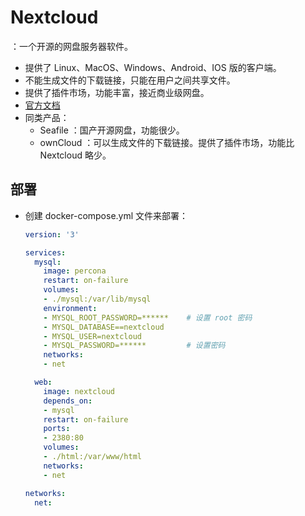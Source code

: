 # Nextcloud

：一个开源的网盘服务器软件。
- 提供了 Linux、MacOS、Windows、Android、IOS 版的客户端。
- 不能生成文件的下载链接，只能在用户之间共享文件。
- 提供了插件市场，功能丰富，接近商业级网盘。
- [官方文档](https://docs.nextcloud.com/server/10/user_manual/contents.html)
- 同类产品：
  - Seafile  ：国产开源网盘，功能很少。
  - ownCloud ：可以生成文件的下载链接。提供了插件市场，功能比 Nextcloud 略少。

## 部署

- 创建 docker-compose.yml 文件来部署：
    ```yml
    version: '3'

    services:
      mysql:
        image: percona
        restart: on-failure
        volumes:
        - ./mysql:/var/lib/mysql
        environment:
        - MYSQL_ROOT_PASSWORD=******    # 设置 root 密码
        - MYSQL_DATABASE==nextcloud
        - MYSQL_USER=nextcloud
        - MYSQL_PASSWORD=******         # 设置密码
        networks:
        - net

      web:
        image: nextcloud
        depends_on:
        - mysql
        restart: on-failure
        ports:
        - 2380:80
        volumes:
        - ./html:/var/www/html
        networks:
        - net

    networks:
      net:
    ```
